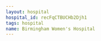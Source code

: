 ```yaml
---
layout: hospital
hospital_id: recFqCTBUCHb2Djh1
tags: hospital
name: Birmingham Women's Hospital
---
```

